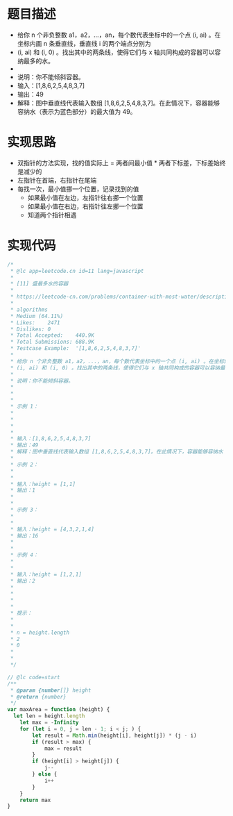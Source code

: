 # 题目描述
* 给你 n 个非负整数 a1，a2，...，an，每个数代表坐标中的一个点 (i, ai) 。在坐标内画 n 条垂直线，垂直线 i 的两个端点分别为
* (i, ai) 和 (i, 0) 。找出其中的两条线，使得它们与 x 轴共同构成的容器可以容纳最多的水。
*
* 说明：你不能倾斜容器。
* 输入：[1,8,6,2,5,4,8,3,7]
* 输出：49
* 解释：图中垂直线代表输入数组 [1,8,6,2,5,4,8,3,7]。在此情况下，容器能够容纳水（表示为蓝色部分）的最大值为 49。

# 实现思路
* 双指针的方法实现，找的值实际上 = 两者间最小值 * 两者下标差，下标差始终是减少的
* 左指针在首端，右指针在尾端
* 每找一次，最小值挪一个位置，记录找到的值
  * 如果最小值在左边，左指针往右挪一个位置
  * 如果最小值在右边，右指针往左挪一个位置
  * 知道两个指针相遇

# 实现代码
```javascript
/*
 * @lc app=leetcode.cn id=11 lang=javascript
 *
 * [11] 盛最多水的容器
 *
 * https://leetcode-cn.com/problems/container-with-most-water/description/
 *
 * algorithms
 * Medium (64.11%)
 * Likes:    2471
 * Dislikes: 0
 * Total Accepted:    440.9K
 * Total Submissions: 688.9K
 * Testcase Example:  '[1,8,6,2,5,4,8,3,7]'
 *
 * 给你 n 个非负整数 a1，a2，...，an，每个数代表坐标中的一个点 (i, ai) 。在坐标内画 n 条垂直线，垂直线 i 的两个端点分别为
 * (i, ai) 和 (i, 0) 。找出其中的两条线，使得它们与 x 轴共同构成的容器可以容纳最多的水。
 *
 * 说明：你不能倾斜容器。
 *
 *
 *
 * 示例 1：
 *
 *
 *
 *
 * 输入：[1,8,6,2,5,4,8,3,7]
 * 输出：49
 * 解释：图中垂直线代表输入数组 [1,8,6,2,5,4,8,3,7]。在此情况下，容器能够容纳水（表示为蓝色部分）的最大值为 49。
 *
 * 示例 2：
 *
 *
 * 输入：height = [1,1]
 * 输出：1
 *
 *
 * 示例 3：
 *
 *
 * 输入：height = [4,3,2,1,4]
 * 输出：16
 *
 *
 * 示例 4：
 *
 *
 * 输入：height = [1,2,1]
 * 输出：2
 *
 *
 *
 *
 * 提示：
 *
 *
 * n = height.length
 * 2
 * 0
 *
 *
 */

// @lc code=start
/**
 * @param {number[]} height
 * @return {number}
 */
var maxArea = function (height) {
  let len = height.length
	let max = -Infinity
	for (let i = 0, j = len - 1; i < j; ) {
		let result = Math.min(height[i], height[j]) * (j - i)
		if (result > max) {
			max = result
		}
		if (height[i] > height[j]) {
			j--
		} else {
			i++
		}
	}
	return max
}
```